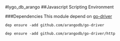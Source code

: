 #lygo_db_arango
##Javascript Scripting Environment

###Dependencies
This module depend on [go-driver](https://github.com/arangodb/go-driver) 


`dep ensure -add github.com/arangodb/go-driver`

`dep ensure -add github.com/arangodb/go-driver/http`

